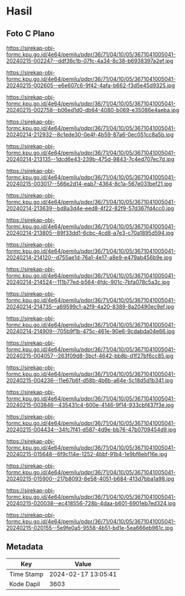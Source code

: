 # Hasil

## Foto C Plano

https://sirekap-obj-formc.kpu.go.id/4e64/pemilu/pdpr/36/71/04/10/05/3671041005041-20240215-002247--ddf36c1b-07fc-4a34-8c38-b6938397a2ef.jpg

https://sirekap-obj-formc.kpu.go.id/4e64/pemilu/pdpr/36/71/04/10/05/3671041005041-20240215-002605--e6e607c6-9f42-4afa-b662-f3d5e45d9325.jpg

https://sirekap-obj-formc.kpu.go.id/4e64/pemilu/pdpr/36/71/04/10/05/3671041005041-20240215-002758--b06ed1d0-db64-4080-b069-e35086e4aeba.jpg

https://sirekap-obj-formc.kpu.go.id/4e64/pemilu/pdpr/36/71/04/10/05/3671041005041-20240214-212932--8c1ede30-0e4f-4b59-87a6-0ec051cc8a5b.jpg

https://sirekap-obj-formc.kpu.go.id/4e64/pemilu/pdpr/36/71/04/10/05/3671041005041-20240214-213135--1dcd6e43-239b-475d-9843-7c4ed707ec7d.jpg

https://sirekap-obj-formc.kpu.go.id/4e64/pemilu/pdpr/36/71/04/10/05/3671041005041-20240215-003017--566e2d14-eab7-4364-8c1a-567e031bef21.jpg

https://sirekap-obj-formc.kpu.go.id/4e64/pemilu/pdpr/36/71/04/10/05/3671041005041-20240214-213639--bd8a3d4e-eed8-4f22-82f9-57d367fd4cc0.jpg

https://sirekap-obj-formc.kpu.go.id/4e64/pemilu/pdpr/36/71/04/10/05/3671041005041-20240214-213805--89f33dd1-6cbc-4cd8-a7e3-c70a1895d594.jpg

https://sirekap-obj-formc.kpu.go.id/4e64/pemilu/pdpr/36/71/04/10/05/3671041005041-20240214-214120--d755ae1d-76a1-4e17-a8e9-e479ab456b9e.jpg

https://sirekap-obj-formc.kpu.go.id/4e64/pemilu/pdpr/36/71/04/10/05/3671041005041-20240214-214524--111b77ed-b564-4fdc-901c-7bfa078c5a3c.jpg

https://sirekap-obj-formc.kpu.go.id/4e64/pemilu/pdpr/36/71/04/10/05/3671041005041-20240214-214735--a69599c1-a2f9-4a20-8389-8a20490ec9ef.jpg

https://sirekap-obj-formc.kpu.go.id/4e64/pemilu/pdpr/36/71/04/10/05/3671041005041-20240214-214909--705b9f1b-475c-461e-90e6-9cdabda04e66.jpg

https://sirekap-obj-formc.kpu.go.id/4e64/pemilu/pdpr/36/71/04/10/05/3671041005041-20240215-004057--263f09d8-3bcf-4642-bb8b-d1f27bf6cc85.jpg

https://sirekap-obj-formc.kpu.go.id/4e64/pemilu/pdpr/36/71/04/10/05/3671041005041-20240215-004236--11e67b6f-d58b-4b6b-a64e-5c18d5d1b341.jpg

https://sirekap-obj-formc.kpu.go.id/4e64/pemilu/pdpr/36/71/04/10/05/3671041005041-20240215-003846--435431c4-600e-4146-9f14-933cbf437f3e.jpg

https://sirekap-obj-formc.kpu.go.id/4e64/pemilu/pdpr/36/71/04/10/05/3671041005041-20240215-004434--34fc7f41-d587-4d9e-bb76-47b0709454d9.jpg

https://sirekap-obj-formc.kpu.go.id/4e64/pemilu/pdpr/36/71/04/10/05/3671041005041-20240215-015648--6f9c114e-1252-4bbf-91b4-1e9bf6ebf16e.jpg

https://sirekap-obj-formc.kpu.go.id/4e64/pemilu/pdpr/36/71/04/10/05/3671041005041-20240215-015900--217b8093-8e58-4051-b684-413d7bba1a98.jpg

https://sirekap-obj-formc.kpu.go.id/4e64/pemilu/pdpr/36/71/04/10/05/3671041005041-20240215-020038--ec418556-728b-4daa-b601-6901eb7ed324.jpg

https://sirekap-obj-formc.kpu.go.id/4e64/pemilu/pdpr/36/71/04/10/05/3671041005041-20240215-020155--5e9fe0a5-9558-4b51-bd1e-5ea666eb961c.jpg


## Metadata

| Key        | Value               |
| ---------- | ------------------- |
| Time Stamp | 2024-02-17 13:05:41 |
| Kode Dapil | 3603                |



